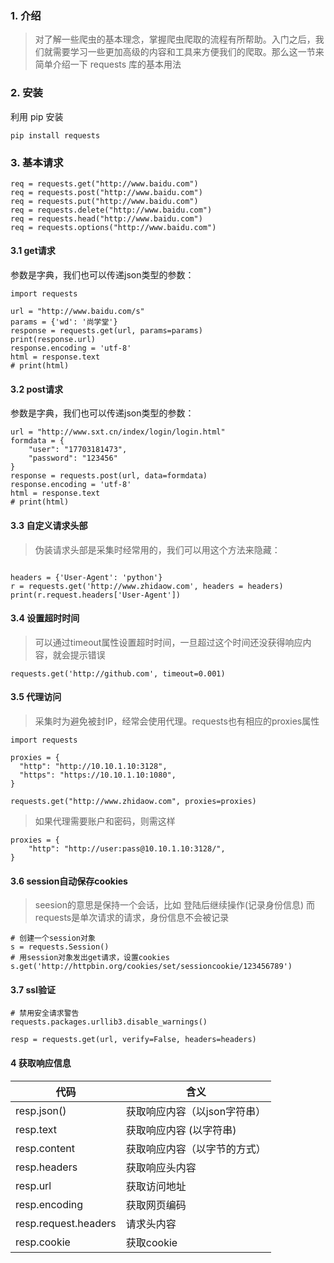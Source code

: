 ### 1. 介绍
> 对了解一些爬虫的基本理念，掌握爬虫爬取的流程有所帮助。入门之后，我们就需要学习一些更加高级的内容和工具来方便我们的爬取。那么这一节来简单介绍一下 requests 库的基本用法

### 2. 安装
利用 pip 安装
```
pip install requests
```

### 3. 基本请求
```
req = requests.get("http://www.baidu.com")
req = requests.post("http://www.baidu.com")
req = requests.put("http://www.baidu.com")
req = requests.delete("http://www.baidu.com")
req = requests.head("http://www.baidu.com")
req = requests.options("http://www.baidu.com")
```

#### 3.1 get请求
参数是字典，我们也可以传递json类型的参数：
```
import requests

url = "http://www.baidu.com/s"
params = {'wd': '尚学堂'}
response = requests.get(url, params=params)
print(response.url)
response.encoding = 'utf-8'
html = response.text
# print(html)
```

#### 3.2 post请求
参数是字典，我们也可以传递json类型的参数：
```
url = "http://www.sxt.cn/index/login/login.html"
formdata = {
    "user": "17703181473",
    "password": "123456"
}
response = requests.post(url, data=formdata)
response.encoding = 'utf-8'
html = response.text
# print(html)
```
#### 3.3 自定义请求头部

> 伪装请求头部是采集时经常用的，我们可以用这个方法来隐藏：
```

headers = {'User-Agent': 'python'}
r = requests.get('http://www.zhidaow.com', headers = headers)
print(r.request.headers['User-Agent'])
```

#### 3.4 设置超时时间
> 可以通过timeout属性设置超时时间，一旦超过这个时间还没获得响应内容，就会提示错误

```
requests.get('http://github.com', timeout=0.001)
```
#### 3.5 代理访问
> 采集时为避免被封IP，经常会使用代理。requests也有相应的proxies属性

```
import requests

proxies = {
  "http": "http://10.10.1.10:3128",
  "https": "https://10.10.1.10:1080",
}

requests.get("http://www.zhidaow.com", proxies=proxies)
```
> 如果代理需要账户和密码，则需这样
```
proxies = {
    "http": "http://user:pass@10.10.1.10:3128/",
}
```

#### 3.6 session自动保存cookies
> seesion的意思是保持一个会话，比如 登陆后继续操作(记录身份信息) 而requests是单次请求的请求，身份信息不会被记录
```
# 创建一个session对象 
s = requests.Session() 
# 用session对象发出get请求，设置cookies 
s.get('http://httpbin.org/cookies/set/sessioncookie/123456789') 
```

#### 3.7 ssl验证
```
# 禁用安全请求警告
requests.packages.urllib3.disable_warnings()

resp = requests.get(url, verify=False, headers=headers)
```
#### 4 获取响应信息

代码 | 含义
-- | --
resp.json()|获取响应内容（以json字符串）
resp.text| 获取响应内容 (以字符串)
resp.content|获取响应内容（以字节的方式）
resp.headers|获取响应头内容
resp.url|获取访问地址
resp.encoding| 获取网页编码
resp.request.headers| 请求头内容
resp.cookie| 获取cookie